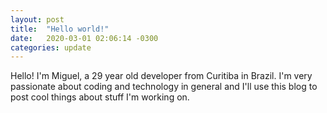 ```yaml
---
layout: post
title:  "Hello world!"
date:   2020-03-01 02:06:14 -0300
categories: update
---
```

Hello! I'm Miguel, a 29 year old developer from Curitiba in Brazil. I'm very passionate about coding and technology in general and I'll use this blog to post cool things about stuff I'm working on. 
